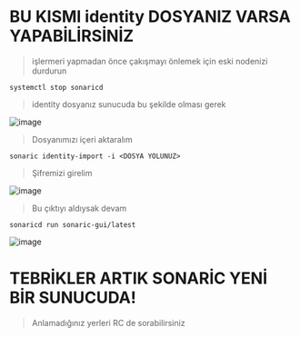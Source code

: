 # BU KISMI identity DOSYANIZ VARSA YAPABİLİRSİNİZ

> işlermeri yapmadan önce çakışmayı önlemek için eski nodenizi durdurun

```console
systemctl stop sonaricd
````

> identity dosyanız sunucuda bu şekilde olması gerek

![image](https://github.com/user-attachments/assets/100cfef5-0c43-4afd-a07c-05c94879f49e)

> Dosyanımızı içeri aktaralım

```console
sonaric identity-import -i <DOSYA YOLUNUZ>
````
> Şifremizi girelim

![image](https://github.com/user-attachments/assets/5fd88b3d-c07b-4790-9490-4f78e5871061)

> Bu çıktıyı aldıysak devam

```console
sonaricd run sonaric-gui/latest
````

![image](https://github.com/user-attachments/assets/daba3408-29b7-4491-8942-4464264172cd)

# TEBRİKLER ARTIK SONARİC YENİ BİR SUNUCUDA!
> Anlamadığınız yerleri RC de sorabilirsiniz
